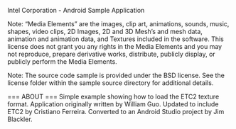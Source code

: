 Intel Corporation - Android Sample Application

Note: “Media Elements” are the images, clip art, animations, sounds, music, shapes, video clips, 2D Images, 2D and 3D Mesh’s and mesh data, animation and animation data, and Textures included in the software. This license does not grant you any rights in the Media Elements and you may not reproduce, prepare derivative works, distribute, publicly display, or publicly perform the Media Elements.

Note: The source code sample is provided under the BSD license.  See the license folder within the sample source directory for additional details.

=== ABOUT ===
Simple example showing how to load the ETC2 texture format.  Application originally written by William Guo.  Updated to include ETC2 by Cristiano Ferreira.  Converted to an Android Studio project by Jim Blackler.

